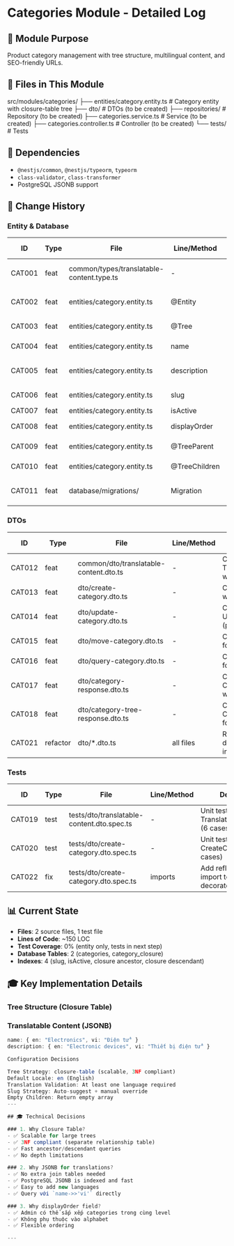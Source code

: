 # Categories Module - Detailed Log

## 📌 Module Purpose

Product category management with tree structure, multilingual content, and SEO-friendly URLs.

## 📁 Files in This Module

src/modules/categories/
├── entities/category.entity.ts # Category entity with closure-table tree
├── dto/ # DTOs (to be created)
├── repositories/ # Repository (to be created)
├── categories.service.ts # Service (to be created)
├── categories.controller.ts # Controller (to be created)
└── tests/ # Tests

## 🔗 Dependencies

- `@nestjs/common`, `@nestjs/typeorm`, `typeorm`
- `class-validator`, `class-transformer`
- PostgreSQL JSONB support

## 📜 Change History

### Entity & Database

| ID     | Type | File                                      | Line/Method   | Description                                  | Related IDs   |
| ------ | ---- | ----------------------------------------- | ------------- | -------------------------------------------- | ------------- |
| CAT001 | feat | common/types/translatable-content.type.ts | -             | Create TranslatableContent type for JSONB    | -             |
| CAT002 | feat | entities/category.entity.ts               | @Entity       | Create Category entity with UUID primary key | -             |
| CAT003 | feat | entities/category.entity.ts               | @Tree         | Configure closure-table strategy             | -             |
| CAT004 | feat | entities/category.entity.ts               | name          | Add translatable name field (JSONB)          | CAT001        |
| CAT005 | feat | entities/category.entity.ts               | description   | Add translatable description field (JSONB)   | CAT001        |
| CAT006 | feat | entities/category.entity.ts               | slug          | Add slug field (unique, indexed)             | -             |
| CAT007 | feat | entities/category.entity.ts               | isActive      | Add soft delete field                        | -             |
| CAT008 | feat | entities/category.entity.ts               | displayOrder  | Add display order field                      | -             |
| CAT009 | feat | entities/category.entity.ts               | @TreeParent   | Add parent relationship                      | -             |
| CAT010 | feat | entities/category.entity.ts               | @TreeChildren | Add children relationship                    | -             |
| CAT011 | feat | database/migrations/                      | Migration     | Create categories + category_closure tables  | CAT002-CAT010 |

### DTOs

| ID     | Type     | File                                   | Line/Method | Description                                          | Related IDs   |
| ------ | -------- | -------------------------------------- | ----------- | ---------------------------------------------------- | ------------- |
| CAT012 | feat     | common/dto/translatable-content.dto.ts | -           | Create TranslatableContentDto with validation        | CAT001        |
| CAT013 | feat     | dto/create-category.dto.ts             | -           | Create CreateCategoryDto with nested validation      | CAT012        |
| CAT014 | feat     | dto/update-category.dto.ts             | -           | Create UpdateCategoryDto (partial, omit parentId)    | CAT013        |
| CAT015 | feat     | dto/move-category.dto.ts               | -           | Create MoveCategoryDto for moving in tree            | -             |
| CAT016 | feat     | dto/query-category.dto.ts              | -           | Create QueryCategoryDto for filtering/pagination     | -             |
| CAT017 | feat     | dto/category-response.dto.ts           | -           | Create CategoryResponseDto with @Exclude/@Expose     | -             |
| CAT018 | feat     | dto/category-tree-response.dto.ts      | -           | Create CategoryTreeResponseDto for tree endpoints    | CAT017        |
| CAT021 | refactor | dto/\*.dto.ts                          | all files   | Remove @ApiProperty decorators (Vercel incompatible) | CAT012-CAT018 |

### Tests

| ID     | Type | File                                       | Line/Method | Description                                        | Related IDs |
| ------ | ---- | ------------------------------------------ | ----------- | -------------------------------------------------- | ----------- |
| CAT019 | test | tests/dto/translatable-content.dto.spec.ts | -           | Unit tests for TranslatableContentDto (6 cases)    | CAT012      |
| CAT020 | test | tests/dto/create-category.dto.spec.ts      | -           | Unit tests for CreateCategoryDto (12 cases)        | CAT013      |
| CAT022 | fix  | tests/dto/create-category.dto.spec.ts      | imports     | Add reflect-metadata import to fix Type() decorator | CAT020      |

## 📊 Current State

- **Files**: 2 source files, 1 test file
- **Lines of Code**: ~150 LOC
- **Test Coverage**: 0% (entity only, tests in next step)
- **Database Tables**: 2 (categories, category_closure)
- **Indexes**: 4 (slug, isActive, closure ancestor, closure descendant)

## 🎓 Key Implementation Details

### Tree Structure (Closure Table)

### Translatable Content (JSONB)

```typescript
name: { en: "Electronics", vi: "Điện tử" }
description: { en: "Electronic devices", vi: "Thiết bị điện tử" }

Configuration Decisions

Tree Strategy: closure-table (scalable, 3NF compliant)
Default Locale: en (English)
Translation Validation: At least one language required
Slug Strategy: Auto-suggest + manual override
Empty Children: Return empty array
---

## 🎓 Technical Decisions

### 1. Why Closure Table?
- ✅ Scalable for large trees
- ✅ 3NF compliant (separate relationship table)
- ✅ Fast ancestor/descendant queries
- ✅ No depth limitations

### 2. Why JSONB for translations?
- ✅ No extra join tables needed
- ✅ PostgreSQL JSONB is indexed and fast
- ✅ Easy to add new languages
- ✅ Query với `name->>'vi'` directly

### 3. Why displayOrder field?
- ✅ Admin có thể sắp xếp categories trong cùng level
- ✅ Không phụ thuộc vào alphabet
- ✅ Flexible ordering

---
```
